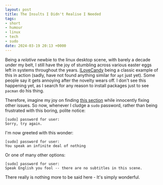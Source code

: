 ```yaml
---
layout: post
title: The Insults I Didn't Realise I Needed
tags:
- short
- humour
- linux
- tech
- sudo
date: 2024-03-19 20:13 +0000
---
```

Being a *relative* newbie to the linux desktop scene, with barely a decade under my belt, I still have the joy of stumbling across various easter eggs left in systems throughout the years.
[ILoveCandy](https://www.reddit.com/r/archlinux/comments/8m2hy7/reminder_for_new_users_add_ilovecandy_in_your/) being a classic example of this in action (sadly, have not found anything similar for `apt` just yet).
Some people say it gets annoying after the novelty wears off. I don't see this happening yet, as I search for any reason to install packages just to see `pacman` do his thing.

Therefore, imagine my joy on finding [this section](https://wiki.archlinux.org/title/Sudo#Enable_insults) while innocently fixing other issues.
So now, whenever I cludge a `sudo` password, rather than being frustrated with this boring, polite notice:

```
[sudo] password for user: 
Sorry, try again.
```

I'm now greeted with this wonder:

```
[sudo] password for user:
You speak an infinite deal of nothing
```

Or one of many other options:

```
[sudo] password for user:
Speak English you fool -- there are no subtitles in this scene.
```

There really is nothing more to be said here - It's simply wonderful.